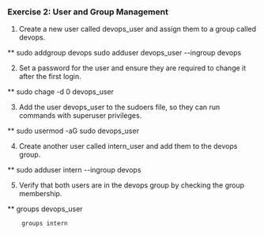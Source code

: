 ### Exercise 2: User and Group Management

1. Create a new user called devops_user and assign them to a group called devops.

**	sudo addgroup devops
	sudo adduser devops_user --ingroup devops

2. Set a password for the user and ensure they are required to change it after the first login.

**	sudo chage -d 0 devops_user

3. Add the user devops_user to the sudoers file, so they can run commands with superuser privileges.

**	sudo usermod -aG sudo devops_user

4. Create another user called intern_user and add them to the devops group.

**	sudo adduser intern --ingroup devops

5. Verify that both users are in the devops group by checking the group membership.

**	groups devops_user

        groups intern
